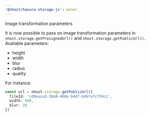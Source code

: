 ```yaml
---
'@nhost/hasura-storage-js': minor
---
```


Image transformation parameters

It is now possible to pass on image transformation parameters in `nhost.storage.getPresignedUrl()` and `nhost.storage.getPublicUrl()`.
Available parameters:

- height
- width
- blur
- radius
- quality

For instance:

```ts
const url = nhost.storage.getPublicUrl({
  fileId: 'cd8eaca3-30a9-460e-b4d7-b4b7afc759c1',
  width: 800,
  blur: 20
})
```
